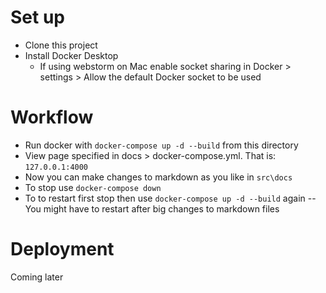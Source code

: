 # Set up

- Clone this project
- Install Docker Desktop 
  - If using webstorm on Mac enable socket sharing in Docker > settings > Allow the default Docker socket to be used 

# Workflow
- Run docker with `docker-compose up -d --build` from this directory
- View page specified in docs > docker-compose.yml. That is: `127.0.0.1:4000`
- Now you can make changes to markdown as you like in `src\docs`
- To stop use `docker-compose down`
- To to restart first stop then use `docker-compose up -d --build` again
  -- You might have to restart after big changes to markdown files

# Deployment

Coming later